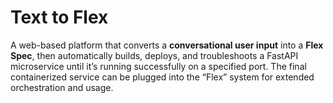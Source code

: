 # Text to Flex

A web-based platform that converts a **conversational user input** into a **Flex Spec**, then automatically builds, deploys, and troubleshoots a FastAPI microservice until it’s running successfully on a specified port. The final containerized service can be plugged into the “Flex” system for extended orchestration and usage.
